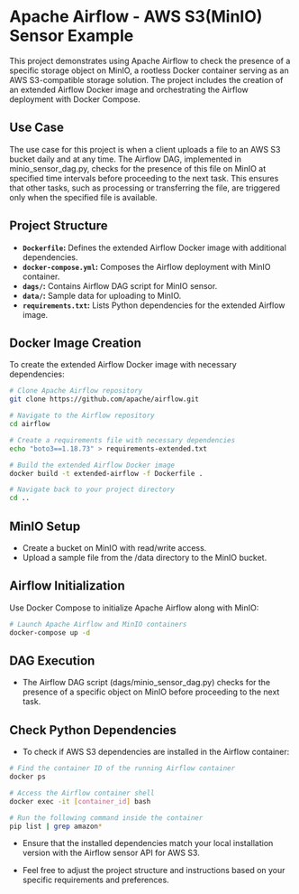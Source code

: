 <!--
#DAG-WITH-S3-CHECK_OBJECT_PRESENCE
-->
# Apache Airflow - AWS S3(MinIO) Sensor Example

This project demonstrates using Apache Airflow to check the presence of a specific storage object on MinIO, a rootless Docker container serving as an AWS S3-compatible storage solution. The project includes the creation of an extended Airflow Docker image and orchestrating the Airflow deployment with Docker Compose.

## Use Case

The use case for this project is when a client uploads a file to an AWS S3 bucket daily and at any time. The Airflow DAG, implemented in minio_sensor_dag.py, checks for the presence of this file on MinIO at specified time intervals before proceeding to the next task. This ensures that other tasks, such as processing or transferring the file, are triggered only when the specified file is available.

## Project Structure

- **`Dockerfile`:** Defines the extended Airflow Docker image with additional dependencies.
- **`docker-compose.yml`:** Composes the Airflow deployment with MinIO container.
- **`dags/`:** Contains Airflow DAG script for MinIO sensor.
- **`data/`:** Sample data for uploading to MinIO.
- **`requirements.txt`:** Lists Python dependencies for the extended Airflow image.

## Docker Image Creation

To create the extended Airflow Docker image with necessary dependencies:

```bash
# Clone Apache Airflow repository
git clone https://github.com/apache/airflow.git

# Navigate to the Airflow repository
cd airflow

# Create a requirements file with necessary dependencies
echo "boto3==1.18.73" > requirements-extended.txt

# Build the extended Airflow Docker image
docker build -t extended-airflow -f Dockerfile .

# Navigate back to your project directory
cd ..
```

## MinIO Setup

- Create a bucket on MinIO with read/write access.
- Upload a sample file from the /data directory to the MinIO bucket.

## Airflow Initialization
Use Docker Compose to initialize Apache Airflow along with MinIO:
```bash
# Launch Apache Airflow and MinIO containers
docker-compose up -d
```

## DAG Execution
- The Airflow DAG script (dags/minio_sensor_dag.py) checks for the presence of a specific object on MinIO before proceeding to the next task.

## Check Python Dependencies
- To check if AWS S3 dependencies are installed in the Airflow container:
```bash
# Find the container ID of the running Airflow container
docker ps

# Access the Airflow container shell
docker exec -it [container_id] bash

# Run the following command inside the container
pip list | grep amazon*
```

- Ensure that the installed dependencies match your local installation version with the Airflow sensor API for AWS S3.

- Feel free to adjust the project structure and instructions based on your specific requirements and preferences.

